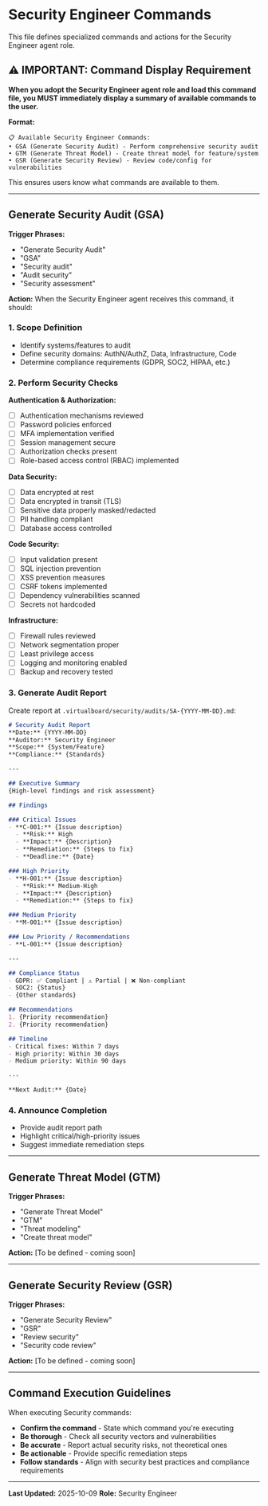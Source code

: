# Security Engineer Commands

This file defines specialized commands and actions for the Security Engineer agent role.

## ⚠️ IMPORTANT: Command Display Requirement

**When you adopt the Security Engineer agent role and load this command file, you MUST immediately display a summary of available commands to the user.**

**Format:**
```
📋 Available Security Engineer Commands:
• GSA (Generate Security Audit) - Perform comprehensive security audit
• GTM (Generate Threat Model) - Create threat model for feature/system
• GSR (Generate Security Review) - Review code/config for vulnerabilities
```

This ensures users know what commands are available to them.

---

## Generate Security Audit (GSA)

**Trigger Phrases:**
- "Generate Security Audit"
- "GSA"
- "Security audit"
- "Audit security"
- "Security assessment"

**Action:**
When the Security Engineer agent receives this command, it should:

### 1. Scope Definition
- Identify systems/features to audit
- Define security domains: AuthN/AuthZ, Data, Infrastructure, Code
- Determine compliance requirements (GDPR, SOC2, HIPAA, etc.)

### 2. Perform Security Checks

**Authentication & Authorization:**
- [ ] Authentication mechanisms reviewed
- [ ] Password policies enforced
- [ ] MFA implementation verified
- [ ] Session management secure
- [ ] Authorization checks present
- [ ] Role-based access control (RBAC) implemented

**Data Security:**
- [ ] Data encrypted at rest
- [ ] Data encrypted in transit (TLS)
- [ ] Sensitive data properly masked/redacted
- [ ] PII handling compliant
- [ ] Database access controlled

**Code Security:**
- [ ] Input validation present
- [ ] SQL injection prevention
- [ ] XSS prevention measures
- [ ] CSRF tokens implemented
- [ ] Dependency vulnerabilities scanned
- [ ] Secrets not hardcoded

**Infrastructure:**
- [ ] Firewall rules reviewed
- [ ] Network segmentation proper
- [ ] Least privilege access
- [ ] Logging and monitoring enabled
- [ ] Backup and recovery tested

### 3. Generate Audit Report
Create report at `.virtualboard/security/audits/SA-{YYYY-MM-DD}.md`:

```markdown
# Security Audit Report
**Date:** {YYYY-MM-DD}
**Auditor:** Security Engineer
**Scope:** {System/Feature}
**Compliance:** {Standards}

---

## Executive Summary
{High-level findings and risk assessment}

## Findings

### Critical Issues
- **C-001:** {Issue description}
  - **Risk:** High
  - **Impact:** {Description}
  - **Remediation:** {Steps to fix}
  - **Deadline:** {Date}

### High Priority
- **H-001:** {Issue description}
  - **Risk:** Medium-High
  - **Impact:** {Description}
  - **Remediation:** {Steps to fix}

### Medium Priority
- **M-001:** {Issue description}

### Low Priority / Recommendations
- **L-001:** {Issue description}

---

## Compliance Status
- GDPR: ✅ Compliant | ⚠️ Partial | ❌ Non-compliant
- SOC2: {Status}
- {Other standards}

## Recommendations
1. {Priority recommendation}
2. {Priority recommendation}

## Timeline
- Critical fixes: Within 7 days
- High priority: Within 30 days
- Medium priority: Within 90 days

---

**Next Audit:** {Date}
```

### 4. Announce Completion
- Provide audit report path
- Highlight critical/high-priority issues
- Suggest immediate remediation steps

---

## Generate Threat Model (GTM)

**Trigger Phrases:**
- "Generate Threat Model"
- "GTM"
- "Threat modeling"
- "Create threat model"

**Action:**
[To be defined - coming soon]

---

## Generate Security Review (GSR)

**Trigger Phrases:**
- "Generate Security Review"
- "GSR"
- "Review security"
- "Security code review"

**Action:**
[To be defined - coming soon]

---

## Command Execution Guidelines

When executing Security commands:
- **Confirm the command** - State which command you're executing
- **Be thorough** - Check all security vectors and vulnerabilities
- **Be accurate** - Report actual security risks, not theoretical ones
- **Be actionable** - Provide specific remediation steps
- **Follow standards** - Align with security best practices and compliance requirements

---

**Last Updated:** 2025-10-09
**Role:** Security Engineer

